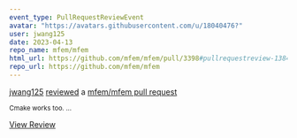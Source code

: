 ```yaml
---
event_type: PullRequestReviewEvent
avatar: "https://avatars.githubusercontent.com/u/18040476?"
user: jwang125
date: 2023-04-13
repo_name: mfem/mfem
html_url: https://github.com/mfem/mfem/pull/3398#pullrequestreview-1384243659
repo_url: https://github.com/mfem/mfem
---
```


<a href='https://github.com/jwang125' target='_blank'>jwang125</a> <a href='https://github.com/mfem/mfem/pull/3398#pullrequestreview-1384243659' target='_blank'>reviewed</a> a <a href='https://github.com/mfem/mfem/pull/3398' target='_blank'>mfem/mfem pull request</a>

<small>Cmake works too. ...</small>

<a href='https://github.com/mfem/mfem/pull/3398#pullrequestreview-1384243659' target='_blank'>View Review</a>